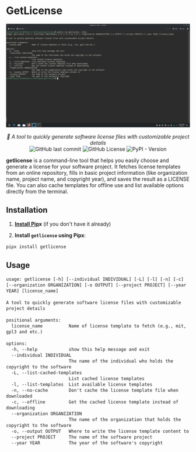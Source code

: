 # GetLicense

![screenshot](./screenshot.png)

<p align="center"><em>📖 A tool to quickly generate software license files with customizable project details</em>
    <br>
    <img alt="GitHub last commit" src="https://img.shields.io/github/last-commit/ashkanfeyzollahi/getlicense">
    <img alt="GitHub License" src="https://img.shields.io/github/license/ashkanfeyzollahi/getlicense">
    <img alt="PyPI - Version" src="https://img.shields.io/pypi/v/getlicense">
</p>

**getlicense** is a command-line tool that helps you easily choose and generate a license for your software project. It fetches license templates from an online repository, fills in basic project information (like organization name, project name, and copyright year), and saves the result as a LICENSE file. You can also cache templates for offline use and list available options directly from the terminal.

## Installation

1. **[Install Pip](https://gist.github.com/ashkanfeyzollahi/7bbf36fb876a3781efbbb3ef841b5f4e)x** (if you don't have it already)

2. **Install `getlicense` using Pipx**:

```bash
pipx install getlicense
```

## Usage

```plain
usage: getlicense [-h] [--individual INDIVIDUAL] [-L] [-l] [-n] [-c] [--organization ORGANIZATION] [-o OUTPUT] [--project PROJECT] [--year YEAR] [license_name]

A tool to quickly generate software license files with customizable project details

positional arguments:
  license_name          Name of license template to fetch (e.g., mit, gpl3 and etc.)

options:
  -h, --help            show this help message and exit
  --individual INDIVIDUAL
                        The name of the individual who holds the copyright to the software
  -L, --list-cached-templates
                        List cached license templates
  -l, --list-templates  List available license templates
  -n, --no-cache        Don't cache the license template file when downloaded
  -c, --offline         Get the cached license template instead of downloading
  --organization ORGANIZATION
                        The name of the organization that holds the copyright to the software
  -o, --output OUTPUT   Where to write the license template content to
  --project PROJECT     The name of the software project
  --year YEAR           The year of the software's copyright
```

